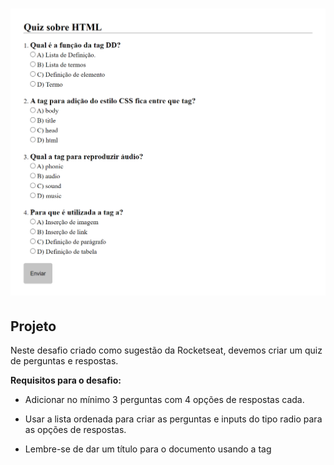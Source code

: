 <h1 align="center">
  <img alt="Capa" title="Capa" src="./assets/images/quiz.png" />
</h1>

## Projeto

Neste desafio criado como sugestão da Rocketseat, devemos criar um quiz de perguntas e respostas.

**Requisitos para o desafio:**

- Adicionar no mínimo 3 perguntas com 4 opções de respostas cada.

- Usar a lista ordenada para criar as perguntas e inputs do tipo radio para as opções de respostas.

- Lembre-se de dar um título para o documento usando a tag <title>

- Ao finalizar, o resultado será parecido com o da imagem abaixo:

<img src="./assets/images/modelo.png" align="left">
